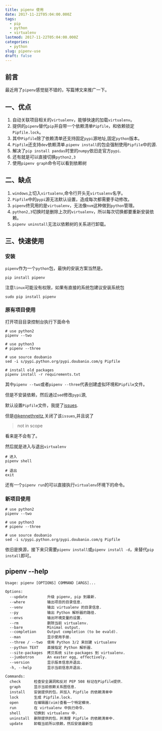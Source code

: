 ```yaml
---
title: pipenv 使用
date: 2017-11-22T05:04:00.000Z
tags:
  - pip
  - python
  - virtualenv
lastmod: 2017-11-22T05:04:00.000Z
categories:
  - python
slug: pipenv-use
draft: false
---
```


## 前言

最近用了`pipenv`感觉挺不错的，写篇博文来推广一下。

<!--more-->

## 一、优点

1. 自动关联项目相关的`virtualenv`，能够快速的加载`virtualenv`。
2. 提供的`pipenv`替代`pip`并自带一个依赖清单`Pipfile`，和依赖锁定`Pipfile.lock`。
3. 其中`Pipfile`除了依赖清单还支持固定`pypi`源地址,固定`python`版本。
4. `Pipfile`还支持`dev`依赖清单.`pipenv install`的包会强制使用`Pipfile`中的源.
5. 解决了`pip install pandas`时里的`numpy`依旧走官方`pypi`.
6. 还有就是可以直接切换`python2,3`
7. 使用`pipenv graph`命令可以看到依赖树

## 二、缺点

1. `windows`上切入`virtualenv`,命令行开头无`virtualenv`名字。
2. `Pipfile`中的`pypi`源无法默认设置，造成每次都需要手动修改。
3. `pipenv`终究用的是`virtualenv`，无法像`nvm`这种做到`python`管理。
4. `python2,3`切换时是删除上次的`virtualenv`，所以每次切换都要重新安装依赖。
5. `pipenv uninstall`无法以依赖树的关系进行卸载。

## 三、快速使用

### 安装

`pipenv`作为一个`python`包，最快的安装方案当然是。

```shell
pip install pipenv
```

注意`linux`可能没有权限，如果有直接的系统包建议安装系统包

```shell
sudo pip install pipenv
```

### 原有项目使用

打开项目目录控制台执行下面命令

```shell
# use python2
pipenv --two

# use python3
# pipenv --three

# use source doubanio
sed -i s/pypi.python.org/pypi.doubanio.com/g Pipfile

# install old packages
pipenv install -r requirements.txt
```

其中`pipenv --two`或者`pipenv --three`代表创建虚拟环境和`Pipfile`文件。

但是不安装依赖，然后通过`sed`修改`pypi`源,

默认设置`Pipfile`文件，我提了[issues](https://github.com/kennethreitz/pipenv/issues/1040).

但是[@kennethreitz](https://github.com/kennethreitz),关闭了该`issues`,并且说了

> not in scope

看来是不会有了。

然后就是进入与退出`virtualenv`

```shell
# 进入
pipenv shell

# 退出
exit
```

还有一个`pipenv run`的可以直接执行`virtualenv`环境下的命令。

### 新项目使用

```shell
# use python2
pipenv --two

# use python3
# pipenv --three

# use source doubanio
sed -i s/pypi.python.org/pypi.doubanio.com/g Pipfile
```

依旧是换源，接下来只需要`pipenv install`或`pipenv install -d`，来替代`pip install`即可。

## pipenv --help

```shell
Usage: pipenv [OPTIONS] COMMAND [ARGS]...

Options:
  --update         升级 pipenv, pip 到最新.
  --where          输出项目的目录信息.
  --venv           输出 virtualenv 的目录信息.
  --py             输出 Python 解析器的路径.
  --envs           输出环境变量的设置.
  --rm             删除当前 virtualenv.
  --bare           Minimal output.
  --completion     Output completion (to be evald).
  --man            显示使用手册.
  --three / --two  使用 Python 3/2 来创建 virtualenv
  --python TEXT    直接指定 Python 解析器.
  --site-packages  拷贝系统 site-packages 到 virtualenv.
  --jumbotron      An easter egg, effectively.
  --version        显示版本信息并退出.
  -h, --help       显示当前信息并退出.

Commands:
  check      检查安全漏洞和反对 PEP 508 标记在Pipfile提供.
  graph      显示当前依赖关系图信息.
  install    安装提供的包，并加入 Pipfile 的依赖清单中
  lock       生成 Pipfile.lock.
  open       在编辑器(vim)查看一个特定模块.
  run        在 virtualenv 中执行命令.
  shell      切换到 virtualenv 中.
  uninstall  删除提供的包，并清理 Pipfile 的依赖清单中.
  update     卸载当前所以依赖，然后安装最新包
```

